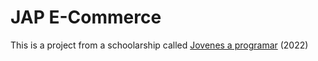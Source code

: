 # JAP E-Commerce

This is a project from a schoolarship called [Jovenes a programar](https://jovenesaprogramar.edu.uy/) (2022)
